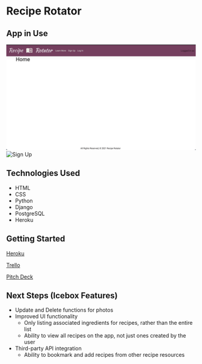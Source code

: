 # Recipe Rotator

## App in Use

![Landing Page](/main_app/img/landingpage.png)
![Sign Up]()

## Technologies Used 

* HTML
* CSS
* Python
* Django
* PostgreSQL
* Heroku

## Getting Started
[Heroku](https://reciperotators.herokuapp.com/)

[Trello](https://trello.com/b/bXcygyBk/recipe-rotator)

[Pitch Deck](https://docs.google.com/presentation/d/1yaGnhR7Rru__zi_1gcnK5lST5Lc_flURX9BcqzlhlXU/edit?usp=sharing)

## Next Steps (Icebox Features) 

* Update and Delete functions for photos
* Improved UI functionality 
  * Only listing associated ingredients for recipes, rather than the entire list 
  * Ability to view all recipes on the app, not just ones created by the user
* Third-party API integration
  * Ability to bookmark and add recipes from other recipe resources 
